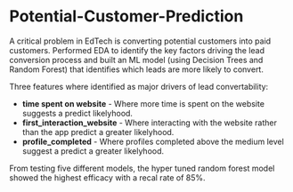 # Potential-Customer-Prediction
A critical problem in EdTech is converting potential customers into paid customers. Performed EDA to identify the key factors driving the lead conversion process and built an ML model (using Decision Trees and Random Forest) that identifies which leads are more likely to convert.

Three features where identified as major drivers of lead convertability:
* **time spent on website** - Where more time is spent on the website suggests a predict likelyhood.
* **first_interaction_website** - Where interacting with the website rather than the app predict a greater likelyhood.
* **profile_completed**  - Where profiles completed above the medium level suggest a predict a greater likelyhood. 

From testing five different models, the hyper tuned random forest model showed the highest efficacy with a recal rate of 85%.
